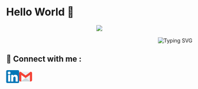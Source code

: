
# Hello World 👋
<p align="center">
<img  src="https://readme-components.vercel.app/api?component=text&text=IM%20SANTHOSH&fill=linear-gradient%28to%20top%2C%20%23a18cd1%200%25%2C%20%23fbc2eb%20100%25%29%3B">
</p>  

<p align="right">

<img src="https://readme-typing-svg.demolab.com?font=Fira+Code&weight=500&size=24&pause=50&color=3DC1F7&vCenter=true&width=700&lines=Frontend%2FUI+Developer;Crafting+beautiful+and+user-friendly+interfaces;Optimizing+website+performance;Staying+up-to-date+with+the+latest+technologies" alt="Typing SVG" />

</p>

## 🤝 Connect with me :

<a href = "https://www.linkedin.com/in/santhosh-s-35522a247/"><img align = "left" src = "https://github.com/randyrk/randyrk/blob/main/Github_icons/linkedin.png" width="35px" alt = "linkedin"/></a>
<a href = "mailto:santhoshvs893@gmail.com"><img align = "left" src = "https://github.com/randyrk/randyrk/blob/main/Github_icons/gmail.png" width="35px" alt = "gmail"/></a>







<!--
**randyrk/randyrk** is a ✨ _special_ ✨ repository because its `README.md` (this file) appears on your GitHub profile.

Here are some ideas to get you started:

- 🔭 I’m currently working on ...
- 🌱 I’m currently learning ...
- 👯 I’m looking to collaborate on ...
- 🤔 I’m looking for help with ...
- 💬 Ask me about ...
- 📫 How to reach me: ...
- 😄 Pronouns: ...
- ⚡ Fun fact: ...
-->
